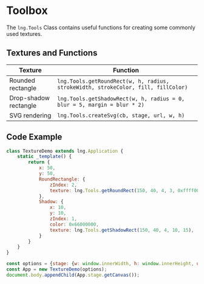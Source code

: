 # Toolbox

The `lng.Tools` Class contains useful functions for creating some commonly used textures.

## Textures and Functions

| Texture | Function |
|---|---|
| Rounded rectangle | `lng.Tools.getRoundRect(w, h, radius, strokeWidth, strokeColor, fill, fillColor)` |
| Drop-shadow rectangle | `lng.Tools.getShadowRect(w, h, radius = 0, blur = 5, margin = blur * 2)` |
| SVG rendering | `lng.Tools.createSvg(cb, stage, url, w, h)` |

## Code Example

```js
class TextureDemo extends lng.Application {
    static _template() {
        return {
            x: 50,
            y: 50,
            RoundRectangle: {
                zIndex: 2,
                texture: lng.Tools.getRoundRect(150, 40, 4, 3, 0xffff00ff, true, 0xff00ffff),
            },
            Shadow: {
                x: 10,
                y: 10,
                zIndex: 1,
                color: 0x66000000,
                texture: lng.Tools.getShadowRect(150, 40, 4, 10, 15),
            }
        }
    }
}

const options = {stage: {w: window.innerWidth, h: window.innerHeight, useImageWorker: false}};
const App = new TextureDemo(options);
document.body.appendChild(App.stage.getCanvas());
```
